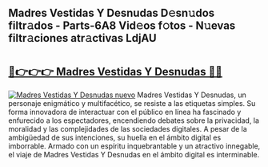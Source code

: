 ## Madres Vestidas Y Desnudas D𝚎sn𝚞dos filtr𝚊dos - Parts-6A8 Vid𝚎os f𝚘tos - N𝚞evas filtr𝚊ciones atr𝚊ctivas LdjAU

# <h2><a href="http://mb1he7.tromn.icu/?c=Madres+Vestidas+Y+Desnudas">🔗👉👉👉 Madres Vestidas Y Desnudas 🔗🔗</a></h2>

[![Madres Vestidas Y Desnudas nuevo](https://i.imgur.com/pEAQMta.gif)](http://mb1he7.tromn.icu/?c=Madres+Vestidas+Y+Desnudas)
Madres Vestidas Y Desnudas, un personaje enigmático y multifacético, se resiste a las etiquetas simples. Su forma innovadora de interactuar con el público en línea ha fascinado y enfurecido a los espectadores, encendiendo debates sobre la privacidad, la moralidad y las complejidades de las sociedades digitales. A pesar de la ambigüedad de sus intenciones, su huella en el ámbito digital es imborrable. Armado con un espíritu inquebrantable y un atractivo innegable, el viaje de Madres Vestidas Y Desnudas en el ámbito digital es interminable.
